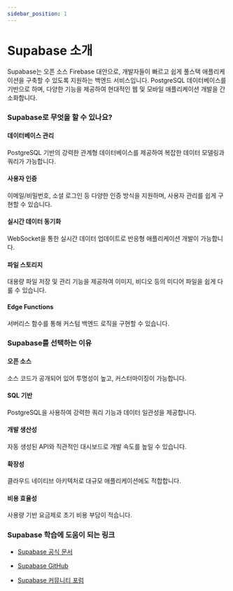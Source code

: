 ```yaml
---
sidebar_position: 1
---
```


# Supabase 소개

Supabase는 오픈 소스 Firebase 대안으로, 개발자들이 빠르고 쉽게 풀스택 애플리케이션을 구축할 수 있도록 지원하는 백엔드 서비스입니다. PostgreSQL 데이터베이스를 기반으로 하며, 다양한 기능을 제공하여 현대적인 웹 및 모바일 애플리케이션 개발을 간소화합니다.

### Supabase로 무엇을 할 수 있나요?

#### 데이터베이스 관리

PostgreSQL 기반의 강력한 관계형 데이터베이스를 제공하여 복잡한 데이터 모델링과 쿼리가 가능합니다.

#### 사용자 인증

이메일/비밀번호, 소셜 로그인 등 다양한 인증 방식을 지원하며, 사용자 관리를 쉽게 구현할 수 있습니다.

#### 실시간 데이터 동기화

WebSocket을 통한 실시간 데이터 업데이트로 반응형 애플리케이션 개발이 가능합니다.

#### 파일 스토리지

대용량 파일 저장 및 관리 기능을 제공하여 이미지, 비디오 등의 미디어 파일을 쉽게 다룰 수 있습니다.

#### Edge Functions

서버리스 함수를 통해 커스텀 백엔드 로직을 구현할 수 있습니다.

### Supabase를 선택하는 이유

#### 오픈 소스

소스 코드가 공개되어 있어 투명성이 높고, 커스터마이징이 가능합니다.

#### SQL 기반

PostgreSQL을 사용하여 강력한 쿼리 기능과 데이터 일관성을 제공합니다.

#### 개발 생산성

자동 생성된 API와 직관적인 대시보드로 개발 속도를 높일 수 있습니다.

#### 확장성

클라우드 네이티브 아키텍처로 대규모 애플리케이션에도 적합합니다.

#### 비용 효율성

사용량 기반 요금제로 초기 비용 부담이 적습니다.

### Supabase 학습에 도움이 되는 링크

- [Supabase 공식 문서](https://supabase.com/docs)

- [Supabase GitHub](https://github.com/supabase/supabase)

- [Supabase 커뮤니티 포럼](https://github.com/supabase/supabase/discussions)
